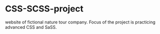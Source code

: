 # CSS-SCSS-project
website of fictional nature tour company. Focus of the project is practicing advanced CSS and SaSS.
